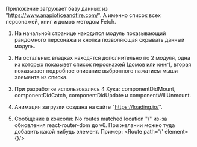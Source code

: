 Приложение загружает базу данных из "https://www.anapioficeandfire.com/". 
А именно список всех персонажей, книг и домов методом Fetch.

1) На начальной странице находится модуль показывающий рандомного персонажа и кнопка позволяющая скрывать данный модуль.

2) На остальных владках находятся дополнительно по 2 модуля,  одна из которых показывет список персонажей (домов или книг), вторая показывает подробное описание выбронного нажатием мыши элемента из списка.

3) При разработке использовались 4 Хука: componentDidMount, componentDidCatch, componentDidUpdate и componentWillUnmount.

4) Анимация загрузки создана на сайте "https://loading.io/".

5) Сообщение в консоли: No routes matched location "/" из-за обновления react-router-dom до v6. При желании можно туда добавить какой нибудь элемент.
Пример: <Route path='/' element={<Element1/>}/>